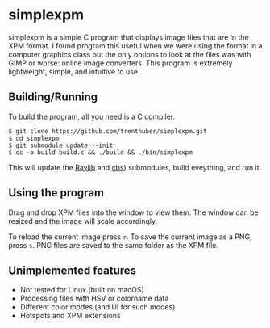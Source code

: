 # simplexpm

simplexpm is a simple C program that displays image files that are in the XPM format. I found program this useful when we were using the format in a computer graphics class but the only options to look at the files was with GIMP or worse: online image converters. This program is extremely lightweight, simple, and intuitive to use.

## Building/Running

To build the program, all you need is a C compiler.

```console
$ git clone https://github.com/trenthuber/simplexpm.git
$ cd simplexpm
$ git submodule update --init
$ cc -o build build.c && ./build && ./bin/simplexpm
```

This will update the [Raylib](https://www.raylib.com) and [cbs](https://github.com/trenthuber/cbs.git)) submodules, build eveything, and run it.

## Using the program

Drag and drop XPM files into the window to view them. The window can be resized and the image will scale accordingly.

To reload the current image press `r`. To save the current image as a PNG, press `s`. PNG files are saved to the same folder as the XPM file.

## Unimplemented features
- Not tested for Linux (built on macOS)
- Processing files with HSV or colorname data
- Different color modes (and UI for such modes)
- Hotspots and XPM extensions
